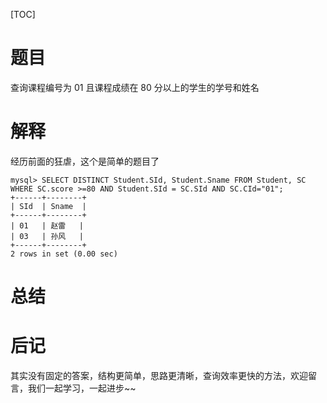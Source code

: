 [TOC]

# 题目
查询课程编号为 01 且课程成绩在 80 分以上的学生的学号和姓名

# 解释

经历前面的狂虐，这个是简单的题目了

```mysql
mysql> SELECT DISTINCT Student.SId, Student.Sname FROM Student, SC WHERE SC.score >=80 AND Student.SId = SC.SId AND SC.CId="01";   
+------+--------+
| SId  | Sname  |
+------+--------+
| 01   | 赵雷   |
| 03   | 孙风   |
+------+--------+
2 rows in set (0.00 sec)

```

# 总结

# 后记

其实没有固定的答案，结构更简单，思路更清晰，查询效率更快的方法，欢迎留言，我们一起学习，一起进步~~